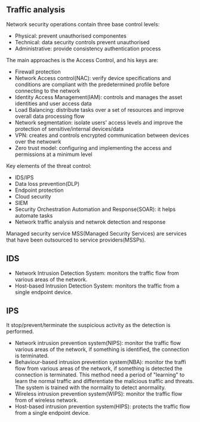 ## Traffic analysis

Network security operations contain three base control levels:
*   Physical: prevent unauthorised componentes
*   Technical: data security controls prevent unauthorised
*   Administrative: provide consistency authentication process

The main approaches is the Access Control, and his keys are:
*   Firewall protection
*   Network Access control(NAC): verify device specifications and conditions are compliant with the predetermined profile before connecting to the network
*   Identity Access Management(IAM): controls and manages the asset identities and user access data
*   Load Balancing: distribute tasks over a set of resources and improve overall data processing flow
*   Network segmentation: isolate users' access levels and improve the protection of sensitive/internal devices/data
*   VPN: creates and controls encrypted communication between devices over the netwowrk
*   Zero trust model: configuring and implementing the access and permissions at a minimum level

Key elements of the threat control:
*   IDS/IPS
*   Data loss prevention(DLP)
*   Endpoint protection
*   Cloud security
*   SIEM
*   Security Orchestration Automation and Response(SOAR): it helps automate tasks
*   Network traffic analysis and netwrok detection and response

Managed security service
MSS(Managed Security Services) are services that have been outsourced to service providers(MSSPs).

## IDS
*   Network Intrusion Detection System: monitors the traffic flow from various areas of the network.
*   Host-based Intrusion Detection System: monitors the traffic from a single endpoint device.

## IPS
It stop/prevent/terminate the suspicious activity as the detection is performed.
*   Network intrusion prevention system(NIPS): monitor the traffic flow various areas of the network, if something is identified, the connection is terminated.
*   Behaviour-based intrusion prevention system(NBA): monitor the traffi flow from various areas of the network, if something is detected the connection is terminated. This method need a period of "learning" to learn the normal traffic and differentiate the malicious traffic and threats. The system is trained with the normality to detect anormality.
*   Wireless intrusion prevention system(WIPS): monitor the traffic flow from of wireless network.
*   Host-based intrusion prevention system(HIPS): protects the traffic flow from a single endpoint device.